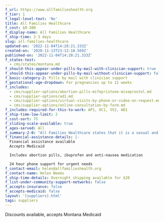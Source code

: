 ```yaml
---
f_url: https://www.allfamilieshealth.org
f_tier: 1
f_legal-level-text: 'No'
title: All Families Healthcare
f_cost: $0-300
f_display-name: All Families Healthcare
f_ship-time: 2-3 days
slug: all-families-healthcare
updated-on: '2022-11-04T14:28:21.333Z'
created-on: '2020-11-13T23:12:18.569Z'
published-on: '2022-11-04T14:28:21.333Z'
f_states-test:
  - cms/states/montana.md
f_should-this-appear-under-pills-by-mail-with-clinician-support: true
f_should-this-appear-under-pills-by-mail-without-clinician-support: false
f_basic-category-2: Pills by mail with clinician support
f_gestational-age-dropdown: For pregnancies up to 11 weeks
f_includes:
  - cms/supplier-options/abortion-pills-mifepristone-misoprostol.md
  - cms/supplier-options/ad1.md
  - cms/supplier-options/virtual-visits-by-phone-or-video-on-request.md
  - cms/supplier-options/online-consultation-by-form.md
f_includes-required-for-this-to-work: AP1, OC1, VV2, AD1
f_ship-time-low-limit: 2
f_cost-sort: 75
f_sliding-scale-available: true
f_ages-served: All
f_summary-2-0: "All Families Healthcare states that it is a sexual and reproductive health clinic in Northwest Montana. In addition to general reproductive health services, we offer in office abortions to 12 weeks, and medication abortion to 11 weeks from last menstrual period, including by mail. Financial assistance available. Please inquire.\_We look forward to serving you.\n\n‍"
f_financial-assistance-details: |-
  Financial assistance available  
  Accepts Medicaid

  Includes abortion pills, ibuprofen and anti-nausea medication

  24 hour phone support for urgent needs
f_contact-email: helen@allfamilieshealth.org
f_contact-name: Helen Weems
f_ship-time-details: Overnight shipping available for $20
f_list-under-community-support-networks: false
f_accepts-insurance: false
f_accepts-medicaid: false
layout: '[suppliers].html'
tags: suppliers
---
```


Discounts available, accepts Montana Medicaid
